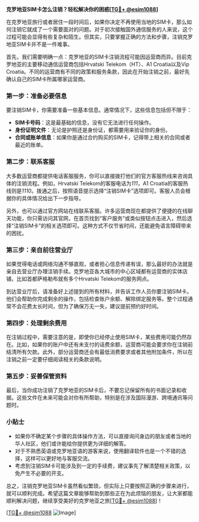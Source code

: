 **克罗地亚SIM卡怎么注销？轻松解决你的困惑[[TG💪+ @esim1088](https://t.me/s/esim1088)]**

在克罗地亚旅行或者居住一段时间后，如果你决定不再使用当地的SIM卡，那么如何注销它就成了一个需要面对的问题。对于初次接触国外通信服务的人来说，这个过程可能会显得有些复杂和陌生。但其实，只要掌握正确的方法和步骤，注销克罗地亚SIM卡并不是一件难事。

首先，我们需要明确一点：克罗地亚的SIM卡注销流程可能因运营商而异。目前克罗地亚的主要移动通信运营商包括Hrvatski Telekom（HT）、A1 Croatia以及Vip Croatia。不同的运营商有不同的政策和服务条款，因此在开始注销之前，最好先确认自己的SIM卡所属哪家运营商。

### 第一步：准备必要信息

要注销SIM卡，你需要准备一些基本信息。通常情况下，这些信息包括但不限于：

- **SIM卡号码**：这是最基础的信息，没有它无法进行任何操作。
- **身份证明文件**：无论是护照还是身份证，都需要用来验证你的身份。
- **合同或账单信息**：如果你是通过合约购买的SIM卡，记得带上相关的合同或者最近的账单。

### 第二步：联系客服

大多数运营商都提供电话客服服务，你可以直接拨打他们的官方客服热线来咨询具体的注销流程。例如，Hrvatski Telekom的客服电话为*111*，A1 Croatia的客服热线则是*1110*。拨通之后，按照语音提示选择“注销SIM卡”选项即可。客服人员会根据你的具体情况给出下一步指导。

另外，也可以通过官方网站在线联系客服。许多运营商现在都提供了便捷的在线聊天功能，你只需访问其官网，在首页找到“客户服务”或类似按钮点击进入，然后选择“注销SIM卡”的相关选项即可。这种方式不仅节省时间，还能避免语言障碍带来的困扰。

### 第三步：亲自前往营业厅

如果觉得电话或网络沟通不够直观，或者担心信息传递有误，那么最好的办法就是亲自去营业厅办理注销手续。克罗地亚各大城市的中心区域都有运营商的实体店铺，比如首都萨格勒布就有多个Hrvatski Telekom的服务网点。

到达营业厅后，请准备好上述提到的所有材料，并告诉工作人员你要注销SIM卡。他们会帮助你完成剩余的操作，包括检查账户余额、解除绑定服务等。整个过程通常不会花费太长时间，但为了确保万无一失，建议提前预约好时间。

### 第四步：处理剩余费用

在注销过程中，需要注意的是，即使你已经停止使用SIM卡，某些费用可能仍然存在。比如，如果你的账户中还有未支付的话费余额，运营商可能会要求你在注销前结清所有欠款。此外，部分运营商还会有最低消费要求或者其他附加条件，所以在注销之前一定要仔细阅读相关的条款说明。

### 第五步：妥善保管资料

最后，当你成功注销了克罗地亚的SIM卡后，不要忘记保留所有的书面记录和收据。这些文件在未来可能会对你有所帮助，特别是在涉及国际漫游、跨境通讯等问题时。

### 小贴士

- 如果你不确定某个步骤的具体操作方法，可以直接询问身边的朋友或者当地的华人社区，他们或许能给你提供更为详细的解答。
- 对于不熟悉英语或克罗地亚语的游客来说，使用翻译软件也是一个不错的选择，这样可以更好地与客服交流。
- 考虑到注销SIM卡可能涉及到一定的手续费，建议事先了解清楚相关政策，以免产生不必要的开支。

总之，注销克罗地亚SIM卡虽然看似繁琐，但实际上只要按照正确的步骤来进行，就可以顺利完成。希望这篇文章能够帮助到那些正在为此烦恼的朋友，让大家都能顺利解决问题，继续享受美好的克罗地亚之旅[[TG💪+ @esim1088](https://t.me/s/esim1088)]！

[[TG💪+ @esim1088](https://t.me/s/esim1088) ![Image](https://i.postimg.cc/4NQfJmqS/Snipaste-2025-05-13-00-14-12.png)]